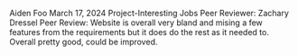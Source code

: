 Aiden Foo
March 17, 2024
Project-Interesting Jobs
Peer Reviewer: Zachary Dressel
Peer Review: Website is overall very bland and mising a few features from the requirements but it does do the rest as it needed to. Overall pretty good, could be improved.
